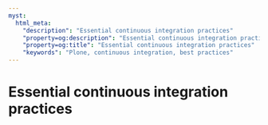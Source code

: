 ```yaml
---
myst:
  html_meta:
    "description": "Essential continuous integration practices"
    "property=og:description": "Essential continuous integration practices"
    "property=og:title": "Essential continuous integration practices"
    "keywords": "Plone, continuous integration, best practices"
---
```


# Essential continuous integration practices
